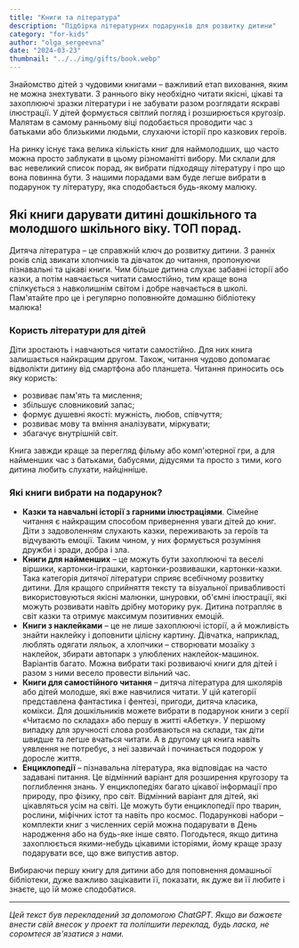 ```yaml
---
title: "Книги та література"
description: "Підбірка літературних подарунків для розвитку дитини"
category: "for-kids"
author: "olga_sergeevna"
date: "2024-03-23"
thumbnail: "../../img/gifts/book.webp"
---
```


Знайомство дітей з чудовими книгами – важливий етап виховання, яким не можна знехтувати. З раннього віку необхідно читати якісні, цікаві та захоплюючі зразки літератури і не забувати разом розглядати яскраві ілюстрації. У дітей формується світлий погляд і розширюється кругозір. Малятам в самому ранньому віці подобається проводити час з батьками або близькими людьми, слухаючи історії про казкових героїв.

На ринку існує така велика кількість книг для наймолодших, що часто можна просто заблукати в цьому різноманітті вибору. Ми склали для вас невеликий список порад, як вибрати підходящу літературу і про що вона повинна бути. З нашими порадами вам буде легше вибрати в подарунок ту літературу, яка сподобається будь-якому малюку.

## Які книги дарувати дитині дошкільного та молодшого шкільного віку. ТОП порад.

Дитяча література – це справжній ключ до розвитку дитини. З ранніх років слід звикати хлопчиків та дівчаток до читання, пропонуючи пізнавальні та цікаві книги. Чим більше дитина слухає забавні історії або казки, а потім навчається читати самостійно, тим краще вона спілкується з навколишнім світом і добре навчається в школі. Пам'ятайте про це і регулярно поповнюйте домашню бібліотеку малюка!

### Користь літератури для дітей

Діти зростають і навчаються читати самостійно. Для них книга залишається найкращим другом. Також, читання чудово допомагає відволікти дитину від смартфона або планшета. Читання приносить ось яку користь:

- розвиває пам'ять та мислення;
- збільшує словниковий запас;
- формує душевні якості: мужність, любов, співчуття;
- розвиває мову та вміння аналізувати, міркувати;
- збагачує внутрішній світ.

Книга завжди краще за перегляд фільму або комп'ютерної гри, а для найменших час з батьками, бабусями, дідусями та просто з тими, кого дитина любить слухати, найцінніше.

### Які книги вибрати на подарунок?

- **Казки та навчальні історії з гарними ілюстраціями**. Сімейне читання є найкращим способом привернення уваги дітей до книг. Діти з задоволенням слухають казки, переживають за героїв та відчувають емоції. Таким чином, у них формується розуміння дружби і зради, добра і зла.
- **Книги для найменших** – це можуть бути захоплюючі та веселі віршики, картонки-іграшки, картонки-розвивашки, картонки-казки. Така категорія дитячої літератури сприяє всебічному розвитку дитини. Для кращого сприйняття тексту та візуальної привабливості використовуються якісні малюнки, шнуровки, об'ємні ілюстрації, які можуть розвивати навіть дрібну моторику рук. Дитина потрапляє в світ казки та отримує максимум позитивних емоцій.
- **Книги з наклейками** – це не лише захоплюючі історії, а й можливість знайти наклейку і доповнити цілісну картину. Дівчатка, наприклад, люблять одягати ляльок, а хлопчики – створювати мозаїку з наклейок, збирати автопарк з улюблених наклейок-машинок. Варіантів багато. Можна вибрати такі розвиваючі книги для дітей і разом з ними весело провести вільний час.
- **Книги для самостійного читання** – дитяча література для школярів або дітей молодше, які вже навчилися читати. У цій категорії представлена ​​фантастика і фентезі, пригоди, дитяча класика, комікси. Для дошкільників можете вибрати в подарунок книги з серії «Читаємо по складах» або першу в житті «Абетку». У першому випадку для зручності слова розбиваються на склади, так діти швидше та легше вчаться читати. А в другому ця книга навіть уявлення не потребує, з неї зазвичай і починається подорож у доросле життя.
- **Енциклопедії** – пізнавальна література, яка відповідає на часто задавані питання. Це відмінний варіант для розширення кругозору та поглиблення знань. У енциклопедіях багато цікавої інформації про природу, про фізику, про світ. Відмінний варіант для дітей, які цікавляться усім на світі. Це можуть бути енциклопедії про тварин, рослини, міфічних істот та навіть про космос.
Подарункові набори – комплекти книг з численних серій можна подарувати в День народження або на будь-яке інше свято. Погодьтеся, якщо дитина захоплюється якими-небудь цікавими історіями, йому краще зразу подарувати все, що вже випустив автор.

Вибираючи першу книгу для дитини або для поповнення домашньої бібліотеки, дуже важливо зацікавити її, показати, як дуже ви її любите і знаєте, що їй може сподобатися.


---

*Цей текст був перекладений за допомогою ChatGPT. Якщо ви бажаєте внести свій внесок у проект та поліпшити переклад, будь ласка, не соромтеся зв'язатися з нами.*


